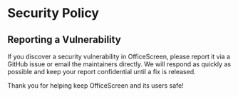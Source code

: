 # Security Policy

## Reporting a Vulnerability

If you discover a security vulnerability in OfficeScreen, please report it via a GitHub issue or email the maintainers directly. We will respond as quickly as possible and keep your report confidential until a fix is released.

Thank you for helping keep OfficeScreen and its users safe! 